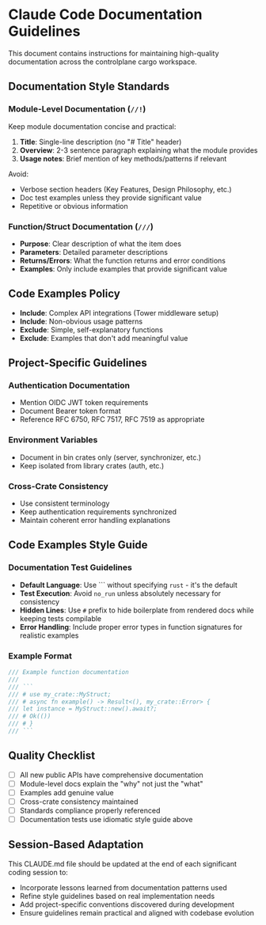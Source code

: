 # Claude Code Documentation Guidelines

This document contains instructions for maintaining high-quality documentation
across the controlplane cargo workspace.

## Documentation Style Standards

### Module-Level Documentation (`//!`)

Keep module documentation concise and practical:

1. **Title**: Single-line description (no "# Title" header)
2. **Overview**: 2-3 sentence paragraph explaining what the module provides
3. **Usage notes**: Brief mention of key methods/patterns if relevant

Avoid:
- Verbose section headers (Key Features, Design Philosophy, etc.)
- Doc test examples unless they provide significant value
- Repetitive or obvious information

### Function/Struct Documentation (`///`)

- **Purpose**: Clear description of what the item does
- **Parameters**: Detailed parameter descriptions  
- **Returns/Errors**: What the function returns and error conditions
- **Examples**: Only include examples that provide significant value

## Code Examples Policy

- **Include**: Complex API integrations (Tower middleware setup)
- **Include**: Non-obvious usage patterns
- **Exclude**: Simple, self-explanatory functions
- **Exclude**: Examples that don't add meaningful value

## Project-Specific Guidelines

### Authentication Documentation

- Mention OIDC JWT token requirements
- Document Bearer token format
- Reference RFC 6750, RFC 7517, RFC 7519 as appropriate

### Environment Variables

- Document in bin crates only (server, synchronizer, etc.)
- Keep isolated from library crates (auth, etc.)

### Cross-Crate Consistency

- Use consistent terminology
- Keep authentication requirements synchronized
- Maintain coherent error handling explanations

## Code Examples Style Guide

### Documentation Test Guidelines

- **Default Language**: Use ``` without specifying `rust` - it's the default
- **Test Execution**: Avoid `no_run` unless absolutely necessary for consistency
- **Hidden Lines**: Use `#` prefix to hide boilerplate from rendered docs while
keeping tests compilable
- **Error Handling**: Include proper error types in function signatures for
realistic examples

### Example Format

```rust
/// Example function documentation
///
/// ```
/// # use my_crate::MyStruct;
/// # async fn example() -> Result<(), my_crate::Error> {
/// let instance = MyStruct::new().await?;
/// # Ok(())
/// # }
/// ```
```

## Quality Checklist

- [ ] All new public APIs have comprehensive documentation
- [ ] Module-level docs explain the "why" not just the "what"  
- [ ] Examples add genuine value
- [ ] Cross-crate consistency maintained
- [ ] Standards compliance properly referenced
- [ ] Documentation tests use idiomatic style guide above

## Session-Based Adaptation

This CLAUDE.md file should be updated at the end of each significant coding
session to:

- Incorporate lessons learned from documentation patterns used
- Refine style guidelines based on real implementation needs
- Add project-specific conventions discovered during development
- Ensure guidelines remain practical and aligned with codebase evolution
